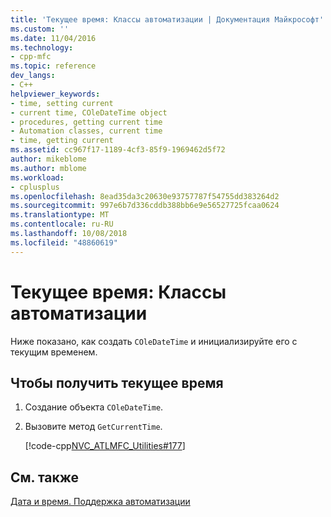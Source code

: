 ```yaml
---
title: 'Текущее время: Классы автоматизации | Документация Майкрософт'
ms.custom: ''
ms.date: 11/04/2016
ms.technology:
- cpp-mfc
ms.topic: reference
dev_langs:
- C++
helpviewer_keywords:
- time, setting current
- current time, COleDateTime object
- procedures, getting current time
- Automation classes, current time
- time, getting current
ms.assetid: cc967f17-1189-4cf3-85f9-1969462d5f72
author: mikeblome
ms.author: mblome
ms.workload:
- cplusplus
ms.openlocfilehash: 8ead35da3c20630e93757787f54755dd383264d2
ms.sourcegitcommit: 997e6b7d336cddb388bb6e9e56527725fcaa0624
ms.translationtype: MT
ms.contentlocale: ru-RU
ms.lasthandoff: 10/08/2018
ms.locfileid: "48860619"
---
```

# <a name="current-time-automation-classes"></a>Текущее время: Классы автоматизации

Ниже показано, как создать `COleDateTime` и инициализируйте его с текущим временем.

## <a name="to-get-the-current-time"></a>Чтобы получить текущее время

1. Создание объекта `COleDateTime`.

1. Вызовите метод `GetCurrentTime`.

   [!code-cpp[NVC_ATLMFC_Utilities#177](../atl-mfc-shared/codesnippet/cpp/current-time-automation-classes_1.cpp)]

## <a name="see-also"></a>См. также

[Дата и время. Поддержка автоматизации](../atl-mfc-shared/date-and-time-automation-support.md)
